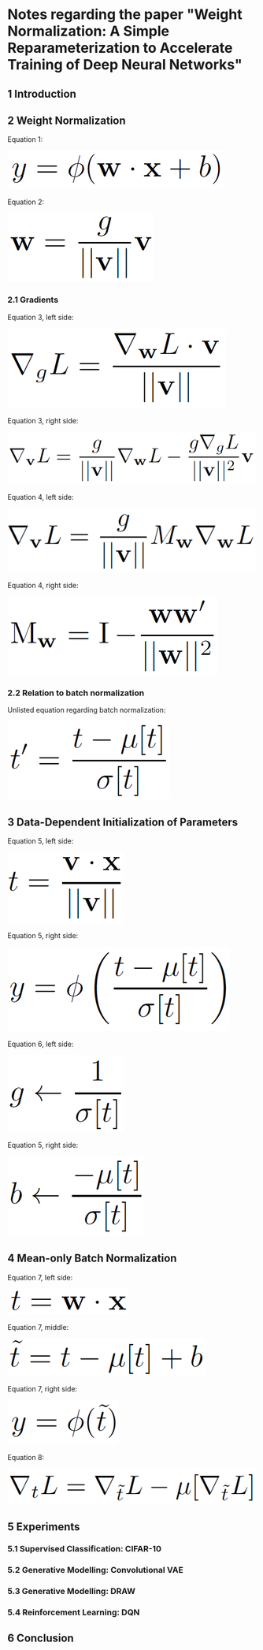 # Notes regarding the paper "Weight Normalization: A Simple Reparameterization to Accelerate Training of Deep Neural Networks"


## 1 Introduction



## 2 Weight Normalization

Equation 1:

![Equation1](img/2_weight_normalization/eq_1.PNG)

Equation 2:

![Equation2](img/2_weight_normalization/eq_2.PNG)


### 2.1 Gradients

Equation 3, left side:

![Equation3_1](img/2_1_gradients/eq_3_1.PNG)

Equation 3, right side:

![Equation3_2](img/2_1_gradients/eq_3_2.PNG)



Equation 4, left side:

![Equation4_1](img/2_1_gradients/eq_4_1.PNG)

Equation 4, right side:

![Equation4_2](img/2_1_gradients/eq_4_2.PNG)


### 2.2 Relation to batch normalization

Unlisted equation regarding batch normalization:

![Equation_unlisted](img/2_2_relation_to_batch_normalization/eq_unlisted.PNG)


## 3 Data-Dependent Initialization of Parameters


Equation 5, left side:

![Equation5_1](img/3_data-dependent_initialization_of_parameters/eq_5_1.PNG)

Equation 5, right side:

![Equation5_2](img/3_data-dependent_initialization_of_parameters/eq_5_2.PNG)


Equation 6, left side:

![Equation6_1](img/3_data-dependent_initialization_of_parameters/eq_6_1.PNG)

Equation 5, right side:

![Equation6_2](img/3_data-dependent_initialization_of_parameters/eq_6_2.PNG)


## 4 Mean-only Batch Normalization

Equation 7, left side:

![Equation7_1](img/4_mean-only_batch_normalization/eq_7_1.PNG)

Equation 7, middle:

![Equation7_2](img/4_mean-only_batch_normalization/eq_7_2.PNG)

Equation 7, right side:

![Equation7_3](img/4_mean-only_batch_normalization/eq_7_3.PNG)

Equation 8:

![Equation8](img/4_mean-only_batch_normalization/eq_8.PNG)

## 5 Experiments



### 5.1 Supervised Classification: CIFAR-10




### 5.2 Generative Modelling: Convolutional VAE






### 5.3 Generative Modelling: DRAW





### 5.4 Reinforcement Learning: DQN




## 6 Conclusion

